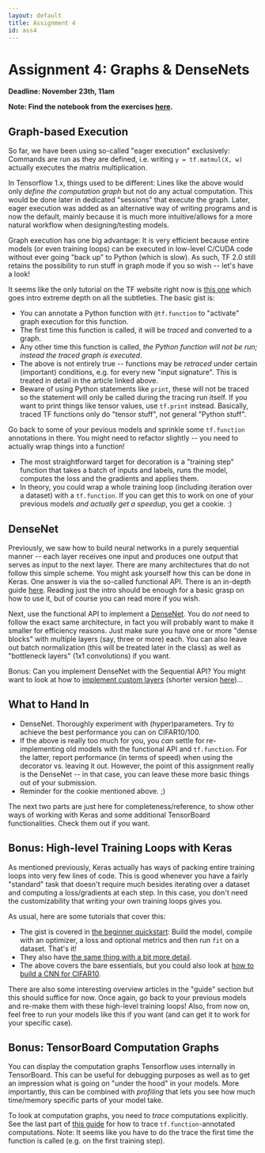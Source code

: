 ```yaml
---
layout: default
title: Assignment 4
id: ass4
---
```



# Assignment 4: Graphs & DenseNets
**Deadline: November 23th, 11am**


**Note: Find the notebook from the exercises 
[here](https://ovgu-ailab.github.io/idl2020w/assignments/4/function_al.ipynb).**

## Graph-based Execution

So far, we have been using so-called "eager execution" exclusively: Commands are
run as they are defined, i.e. writing `y = tf.matmul(X, w)` actually executes
the matrix multiplication.

In Tensorflow 1.x, things used to be different: Lines like the above would only
_define the computation graph_ but not do any actual computation. This would be
done later in dedicated "sessions" that execute the graph. Later, eager 
execution was added as an alternative way of writing programs and is now the
default, mainly because it is much more intuitive/allows for a more natural
workflow when designing/testing models.

Graph execution has one big advantage: It is very efficient because entire
models (or even training loops) can be executed in low-level C/CUDA code without
ever going "back up" to Python (which is slow). As such, TF 2.0 still retains
the possibility to run stuff in graph mode if you so wish -- let's have a look!

It seems like the only tutorial on the TF website right now is 
[this one](https://www.tensorflow.org/tutorials/customization/performance)
which goes intro extreme depth on all the subtleties. The basic gist is:
- You can annotate a Python function with `@tf.function` to "activate" graph
execution for this function.
- The first time this function is called, it will be _traced_ and converted to
a graph.
- Any other time this function is called, _the Python function will not be run;
instead the traced graph is executed_.
- The above is not entirely true -- functions may be _retraced_ under certain
(important) conditions, e.g. for every new "input signature". This is treated in
detail in the article linked above.
- Beware of using Python statements like `print`, these will not be traced so
the statement will only be called during the tracing run itself. If you want to
print things like tensor values, use `tf.print` instead. Basically, traced TF
functions only do "tensor stuff", not general "Python stuff".

Go back to some of your pevious models and sprinkle some `tf.function` annotations
in there. You might need to refactor slightly -- you need to actually wrap things
into a function!
- The most straightforward target for decoration is a "training step" function
that takes a batch of inputs and labels, runs the model, computes the loss and
the gradients and applies them.
- In theory, you could wrap a whole training loop (including iteration over a
dataset) with a `tf.function`. If you can get this to work on one of your
previous models _and actually get a speedup_, you get a cookie. :)


## DenseNet

Previously, we saw how to build neural networks in a purely sequential manner --
each layer receives one input and produces one output that serves as input to
the next layer. There are many architectures that do not follow this simple
scheme. You might ask yourself how this can be done in Keras. One answer is via
the so-called functional API. There is an in-depth guide 
[here](https://www.tensorflow.org/guide/keras/functional). Reading just the intro
should be enough for a basic grasp on how to use it, but of course you can read
more if you wish.

Next, use the functional API to implement a [DenseNet](https://arxiv.org/pdf/1608.06993.pdf).
You do _not_ need to follow the exact same architecture, in fact you will probably
want to make it smaller for efficiency reasons. Just make sure you have one or
more "dense blocks" with multiple layers (say, three or more) each. 
You can also leave out batch
normalization (this will be treated later in the class) as well as "bottleneck
layers" (1x1 convolutions) if you want.

Bonus: Can you implement DenseNet with the Sequential API? You might want to look
at how to [implement custom layers](https://www.tensorflow.org/guide/keras/custom_layers_and_models)
(shorter version [here](https://www.tensorflow.org/tutorials/customization/custom_layers))...


## What to Hand In

- DenseNet. Thoroughly experiment with (hyper)parameters. Try to achieve the best
performance you can on CIFAR10/100.
- If the above is really too much for you, you _can_ settle for re-implementing
old models with the functional API and `tf.function`. For the latter, report
performance (in terms of speed) when using the decorator vs. leaving it out.
However, the point of this assignment really is the DenseNet -- in that case,
you can leave these more basic things out of your submission.
- Reminder for the cookie mentioned above. ;)

The next two parts are just here for completeness/reference, to show other ways 
of working with Keras and some additional TensorBoard functionalities. Check
them out if you want.


## Bonus: High-level Training Loops with Keras

As mentioned previously, Keras actually has ways of packing entire training loops
into very few lines of code. This is good whenever you have a fairly "standard"
task that doesn't require much besides iterating over a dataset and computing a
loss/gradients at each step. In this case, you don't need the customizability
that writing your own training loops gives you.

As usual, here are some tutorials that cover this:
- The gist is covered in [the beginner quickstart](https://www.tensorflow.org/tutorials/quickstart/beginner):
Build the model, compile with an optimizer, a loss and optional metrics and then
run `fit` on a dataset. That's it!
- They also have [the same thing with a bit more detail](https://www.tensorflow.org/tutorials/keras/classification).
- The above covers the bare essentials, but you could also look at 
[how to build a CNN for CIFAR10](https://www.tensorflow.org/tutorials/images/cnn).

There are also some interesting overview articles in the "guide" section but this
should suffice for now. Once again, go back to your previous models and re-make
them with these high-level training loops! Also, from now on, feel free to run
your models like this if you want (and can get it to work for your specific case).


## Bonus: TensorBoard Computation Graphs

You can display the computation graphs Tensorflow uses internally in TensorBoard.
This can be useful for debugging purposes as well as to get an impression what
is going on "under the hood" in your models. More importantly, this can be combined
with _profiling_ that lets you see how much time/memory specific parts of your
model take.

To look at computation graphs, you need to _trace_ computations explicitly.
See the last part of [this guide](https://www.tensorflow.org/tensorboard/graphs#graphs_of_tffunctions)
for how to trace `tf.function`-annotated computations. Note: It seems like you
have to do the trace the first time the function is called (e.g. on the first
training step).
